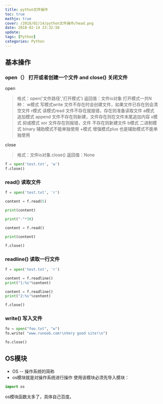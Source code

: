 ```yaml
---
title: python文件操作
toc: true
mathjx: true
cover: /2018/02/14/python文件操作/head.png
date: 2018-02-14 23:32:58
update:
tags: [Python]
categories: Python
---
```

## 基本操作
### open（） 打开或者创建一个文件 and close() 关闭文件
open
>格式：open('文件路径','打开模式')
    返回值：文件io对象
>    打开模式一共N种：
>        w模式 写模式write  文件不存在时会创建文件，如果文件已存在则会清空文件
        r模式  读模式read  文件不存在就报错，存在则准备读取文件
        a模式 追加模式 append 文件不存在则新建，文件存在则在文件末尾追加内容
        x模式 抑或模式 xor 文件存在则报错，文件 不存在则新建文件
        b模式 二进制模式 binary 辅助模式不能单独使用
        +模式 增强模式plus  也是辅助模式不能单独使用

close
>格式：文件io对象.close()
返回值：None


~~~Python
f = open('test.txt', 'w')
f.close()
~~~

### read() 读取文件
~~~Python
f = open('test.txt', 'r')

content = f.read(5)

print(content)

print("-"*30)

content = f.read()

print(content)

f.close()
~~~

### readline() 读取一行文件
~~~Python
f = open('test.txt', 'r')

content = f.readline()
print("1:%s"%content)

content = f.readline()
print("2:%s"%content)

f.close()
~~~

### write() 写入文件
~~~Python
fo = open("foo.txt", "w")
fo.write( "www.runoob.com!\nVery good site!\n")

fo.close()
~~~

## OS模块
* OS -- 操作系统的简称
* os模块就是对操作系统进行操作
使用该模块必须先导入模块：
~~~python
import os
~~~
os模块函数太多了，具体自己百度。
